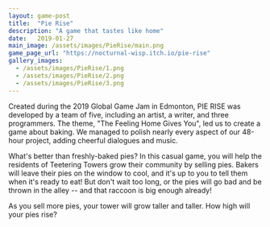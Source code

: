 ```yaml
---
layout: game-post
title:  "Pie Rise"
description: "A game that tastes like home"
date:   2019-01-27
main_image: /assets/images/PieRise/main.png
game_page_url: "https://nocturnal-wisp.itch.io/pie-rise"
gallery_images:
  - /assets/images/PieRise/1.png
  - /assets/images/PieRise/2.png
  - /assets/images/PieRise/3.png
---
```


Created during the 2019 Global Game Jam in Edmonton, PIE RISE was developed by a team of five, including an artist, a writer, and three programmers. The theme, "The Feeling Home Gives You", led us to create a game about baking. We managed to polish nearly every aspect of our 48-hour project, adding cheerful dialogues and music.

What's better than freshly-baked pies? In this casual game, you will help the residents of Teetering Towers grow their community by selling pies. Bakers will leave their pies on the window to cool, and it's up to you to tell them when it's ready to eat! But don't wait too long, or the pies will go bad and be thrown in the alley -- and that raccoon is big enough already! 

As you sell more pies, your tower will grow taller and taller. How high will your pies rise? 